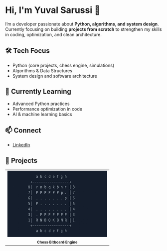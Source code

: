 # Hi, I'm Yuval Sarussi 👋

I’m a developer passionate about **Python, algorithms, and system design**.  
Currently focusing on building **projects from scratch** to strengthen my skills in coding, optimization, and clean architecture.

## 🛠️ Tech Focus
- Python (core projects, chess engine, simulations)  
- Algorithms & Data Structures  
- System design and software architecture  

## 🌱 Currently Learning
- Advanced Python practices  
- Performance optimization in code  
- AI & machine learning basics  

## 📫 Connect
- [LinkedIn](https://www.linkedin.com/in/yuval-sarussi-a5900b373/)

## 🚀 Projects

<table>
  <tr>
    <td align="center">
      <a href="https://github.com/yuvalsarussi1/Chess_engine-Bit_board-">
        <img src="https://raw.githubusercontent.com/yuvalsarussi1/Chess_engine-Bit_board-/main/chessboard_1280x640_compressed.jpg" width="320px" alt="Chess Bitboard Engine"/><br />
        <sub><b>Chess Bitboard Engine</b></sub>
      </a>
    </td>
  </tr>
</table>

